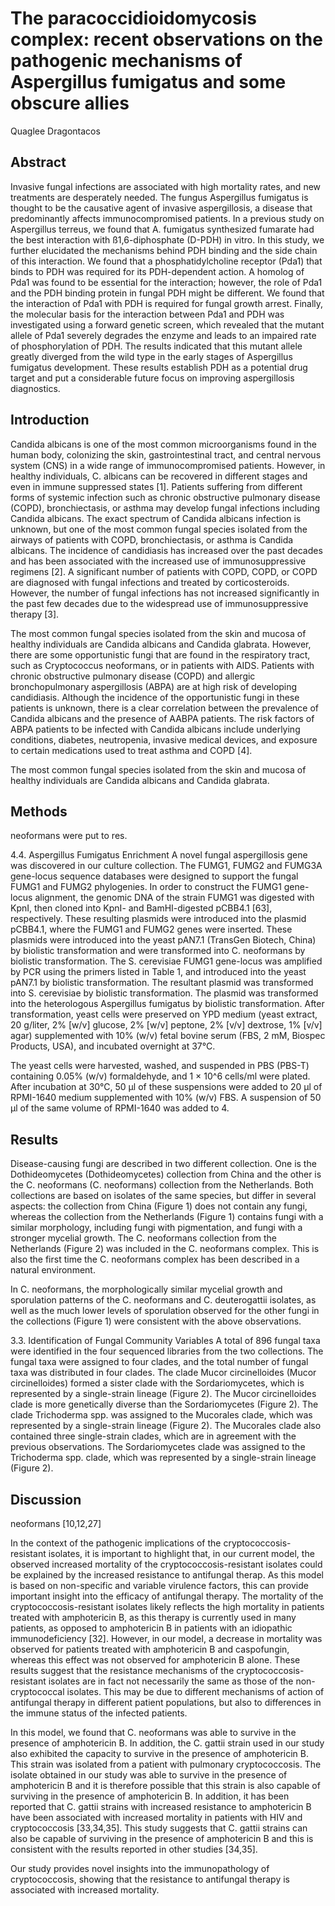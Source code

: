 # The paracoccidioidomycosis complex: recent observations on the pathogenic mechanisms of Aspergillus fumigatus and some obscure allies
Quaglee Dragontacos


## Abstract
Invasive fungal infections are associated with high mortality rates, and new treatments are desperately needed. The fungus Aspergillus fumigatus is thought to be the causative agent of invasive aspergillosis, a disease that predominantly affects immunocompromised patients. In a previous study on Aspergillus terreus, we found that A. fumigatus synthesized fumarate had the best interaction with ß1,6-diphosphate (D-PDH) in vitro. In this study, we further elucidated the mechanisms behind PDH binding and the side chain of this interaction. We found that a phosphatidylcholine receptor (Pda1) that binds to PDH was required for its PDH-dependent action. A homolog of Pda1 was found to be essential for the interaction; however, the role of Pda1 and the PDH binding protein in fungal PDH might be different. We found that the interaction of Pda1 with PDH is required for fungal growth arrest. Finally, the molecular basis for the interaction between Pda1 and PDH was investigated using a forward genetic screen, which revealed that the mutant allele of Pda1 severely degrades the enzyme and leads to an impaired rate of phosphorylation of PDH. The results indicated that this mutant allele greatly diverged from the wild type in the early stages of Aspergillus fumigatus development. These results establish PDH as a potential drug target and put a considerable future focus on improving aspergillosis diagnostics.


## Introduction
Candida albicans is one of the most common microorganisms found in the human body, colonizing the skin, gastrointestinal tract, and central nervous system (CNS) in a wide range of immunocompromised patients. However, in healthy individuals, C. albicans can be recovered in different stages and even in immune suppressed states [1]. Patients suffering from different forms of systemic infection such as chronic obstructive pulmonary disease (COPD), bronchiectasis, or asthma may develop fungal infections including Candida albicans. The exact spectrum of Candida albicans infection is unknown, but one of the most common fungal species isolated from the airways of patients with COPD, bronchiectasis, or asthma is Candida albicans. The incidence of candidiasis has increased over the past decades and has been associated with the increased use of immunosuppressive regimens [2]. A significant number of patients with COPD, COPD, or COPD are diagnosed with fungal infections and treated by corticosteroids. However, the number of fungal infections has not increased significantly in the past few decades due to the widespread use of immunosuppressive therapy [3].

The most common fungal species isolated from the skin and mucosa of healthy individuals are Candida albicans and Candida glabrata. However, there are some opportunistic fungi that are found in the respiratory tract, such as Cryptococcus neoformans, or in patients with AIDS. Patients with chronic obstructive pulmonary disease (COPD) and allergic bronchopulmonary aspergillosis (ABPA) are at high risk of developing candidiasis. Although the incidence of the opportunistic fungi in these patients is unknown, there is a clear correlation between the prevalence of Candida albicans and the presence of AABPA patients. The risk factors of ABPA patients to be infected with Candida albicans include underlying conditions, diabetes, neutropenia, invasive medical devices, and exposure to certain medications used to treat asthma and COPD [4].

The most common fungal species isolated from the skin and mucosa of healthy individuals are Candida albicans and Candida glabrata.


## Methods
neoformans were put to res.

4.4. Aspergillus Fumigatus Enrichment
A novel fungal aspergillosis gene was discovered in our culture collection. The FUMG1, FUMG2 and FUMG3A gene-locus sequence databases were designed to support the fungal FUMG1 and FUMG2 phylogenies. In order to construct the FUMG1 gene-locus alignment, the genomic DNA of the strain FUMG1 was digested with KpnI, then cloned into KpnI- and BamHI-digested pCBB4.1 [63], respectively. These resulting plasmids were introduced into the plasmid pCBB4.1, where the FUMG1 and FUMG2 genes were inserted. These plasmids were introduced into the yeast pAN7.1 (TransGen Biotech, China) by biolistic transformation and were transformed into C. neoformans by biolistic transformation. The S. cerevisiae FUMG1 gene-locus was amplified by PCR using the primers listed in Table 1, and introduced into the yeast pAN7.1 by biolistic transformation. The resultant plasmid was transformed into S. cerevisiae by biolistic transformation. The plasmid was transformed into the heterologous Aspergillus fumigatus by biolistic transformation. After transformation, yeast cells were preserved on YPD medium (yeast extract, 20 g/liter, 2% [w/v] glucose, 2% [w/v] peptone, 2% [v/v] dextrose, 1% [v/v] agar) supplemented with 10% (w/v) fetal bovine serum (FBS, 2 mM, Biospec Products, USA), and incubated overnight at 37°C.

The yeast cells were harvested, washed, and suspended in PBS (PBS-T) containing 0.05% (w/v) formaldehyde, and 1 × 10^6 cells/ml were plated. After incubation at 30°C, 50 µl of these suspensions were added to 20 µl of RPMI-1640 medium supplemented with 10% (w/v) FBS. A suspension of 50 µl of the same volume of RPMI-1640 was added to 4.


## Results

Disease-causing fungi are described in two different collection. One is the Dothideomycetes (Dothideomycetes) collection from China and the other is the C. neoformans (C. neoformans) collection from the Netherlands. Both collections are based on isolates of the same species, but differ in several aspects: the collection from China (Figure 1) does not contain any fungi, whereas the collection from the Netherlands (Figure 1) contains fungi with a similar morphology, including fungi with pigmentation, and fungi with a stronger mycelial growth. The C. neoformans collection from the Netherlands (Figure 2) was included in the C. neoformans complex. This is also the first time the C. neoformans complex has been described in a natural environment.

In C. neoformans, the morphologically similar mycelial growth and sporulation patterns of the C. neoformans and C. deuterogattii isolates, as well as the much lower levels of sporulation observed for the other fungi in the collections (Figure 1) were consistent with the above observations.

3.3. Identification of Fungal Community Variables
A total of 896 fungal taxa were identified in the four sequenced libraries from the two collections. The fungal taxa were assigned to four clades, and the total number of fungal taxa was distributed in four clades. The clade Mucor circinelloides (Mucor circinelloides) formed a sister clade with the Sordariomycetes, which is represented by a single-strain lineage (Figure 2). The Mucor circinelloides clade is more genetically diverse than the Sordariomycetes (Figure 2). The clade Trichoderma spp. was assigned to the Mucorales clade, which was represented by a single-strain lineage (Figure 2). The Mucorales clade also contained three single-strain clades, which are in agreement with the previous observations. The Sordariomycetes clade was assigned to the Trichoderma spp. clade, which was represented by a single-strain lineage (Figure 2).


## Discussion
neoformans [10,12,27]

In the context of the pathogenic implications of the cryptococcosis-resistant isolates, it is important to highlight that, in our current model, the observed increased mortality of the cryptococcosis-resistant isolates could be explained by the increased resistance to antifungal therap. As this model is based on non-specific and variable virulence factors, this can provide important insight into the efficacy of antifungal therapy. The mortality of the cryptococcosis-resistant isolates likely reflects the high mortality in patients treated with amphotericin B, as this therapy is currently used in many patients, as opposed to amphotericin B in patients with an idiopathic immunodeficiency [32]. However, in our model, a decrease in mortality was observed for patients treated with amphotericin B and caspofungin, whereas this effect was not observed for amphotericin B alone. These results suggest that the resistance mechanisms of the cryptococcosis-resistant isolates are in fact not necessarily the same as those of the non-cryptococcal isolates. This may be due to different mechanisms of action of antifungal therapy in different patient populations, but also to differences in the immune status of the infected patients.

In this model, we found that C. neoformans was able to survive in the presence of amphotericin B. In addition, the C. gattii strain used in our study also exhibited the capacity to survive in the presence of amphotericin B. This strain was isolated from a patient with pulmonary cryptococcosis. The isolate obtained in our study was able to survive in the presence of amphotericin B and it is therefore possible that this strain is also capable of surviving in the presence of amphotericin B. In addition, it has been reported that C. gattii strains with increased resistance to amphotericin B have been associated with increased mortality in patients with HIV and cryptococcosis [33,34,35]. This study suggests that C. gattii strains can also be capable of surviving in the presence of amphotericin B and this is consistent with the results reported in other studies [34,35].

Our study provides novel insights into the immunopathology of cryptococcosis, showing that the resistance to antifungal therapy is associated with increased mortality.
